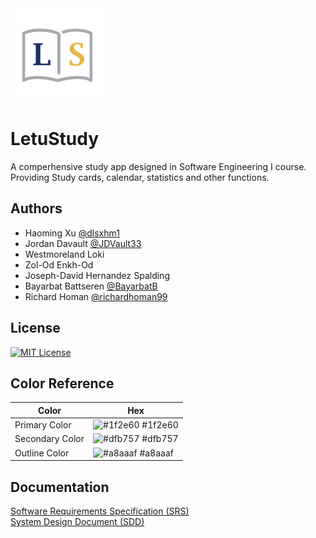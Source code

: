 <img src="/Documents/LetuStudy_Icon_3x.png" alt="LetuStudy Logo" width="150" height="150">

# LetuStudy

A comperhensive study app designed in Software Engineering I course. Providing Study cards, calendar, statistics and other functions.


## Authors

- Haoming Xu [@dlsxhm1](https://www.github.com/dlsxhm1)
- Jordan Davault [@JDVault33](https://www.github.com/JDVault33)
- Westmoreland Loki
- Zol-Od Enkh-Od
- Joseph-David Hernandez Spalding
- Bayarbat Battseren [@BayarbatB](https://www.github.com/BayarbatB)
- Richard Homan [@richardhoman99](https://www.github.com/richardhoman99)

## License

[![MIT License](https://img.shields.io/badge/License-MIT-green.svg)](https://choosealicense.com/licenses/mit/)
## Color Reference

| Color             | Hex                                                                |
| ----------------- | ------------------------------------------------------------------ |
| Primary Color | ![#1f2e60](https://via.placeholder.com/10/1f2e60?text=+) #1f2e60 |
| Secondary Color | ![#dfb757](https://via.placeholder.com/10/dfb757?text=+) #dfb757 |
| Outline Color | ![#a8aaaf](https://via.placeholder.com/10/a8aaaf?text=+) #a8aaaf |


## Documentation

[Software Requirements Specification (SRS)](Documents/LetuStudy_SRS.pdf)  
[System Design Document (SDD)](Documents/LetuStudy_SDD.pdf)  

